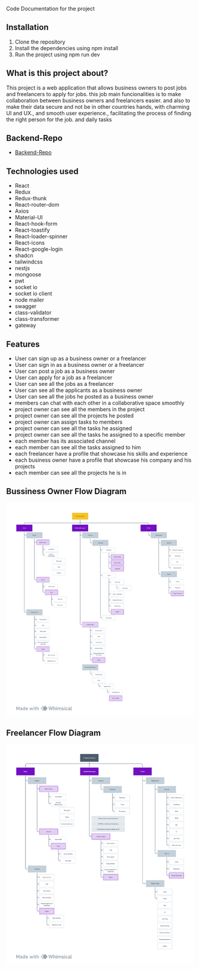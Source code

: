 Code Documentation for the project

## Installation
1. Clone the repository
2. Install the dependencies using npm install
3. Run the project using npm run dev
 
## What is this project about?
This project is a web application that allows business owners to post jobs and freelancers to apply for jobs. this job main funcionalities is to make collaboration between business owners and freelancers easier.
and also to make their data secure and not be in other countries hands, with charming UI and UX., and smooth user experience., facilitating the process of finding the right person for the job. and daily tasks

## Backend-Repo
- [Backend-Repo](https://github.com/1FarZ1/innoByte)

## Technologies used
- React
- Redux
- Redux-thunk
- React-router-dom
- Axios
- Material-UI
- React-hook-form
- React-toastify
- React-loader-spinner
- React-icons
- React-google-login
- shadcn
- tailwindcss
- nestjs
- mongoose
- pwt
- socket io
- socket io client
- node mailer
- swagger
- class-validator
- class-transformer
- gateway


## Features
- User can sign up as a business owner or a freelancer
- User can sign in as a business owner or a freelancer
- User can post a job as a business owner
- User can apply for a job as a freelancer
- User can see all the jobs as a freelancer
- User can see all the applicants as a business owner
- User can see all the jobs he posted as a business owner
- members can chat with each other in a collaborative space smoothly
- project owner can see all the members in the project
- project owner can see all the projects he posted
- project owner can assign tasks to members
- project owner can see all the tasks he assigned
- project owner can see all the tasks he assigned to a specific member
- each member has its associated channel
- each member can see all the tasks assigned to him
- each freelancer have a profile that showcase his skills and experience
- each business owner have a profile that showcase his company and his projects
- each member can see all the projects he is in
## Bussiness Owner Flow Diagram
![alt text](image.png)

## Freelancer Flow Diagram
![alt text](image1.png)

